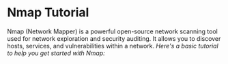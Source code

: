 # Nmap Tutorial
Nmap (Network Mapper) is a powerful open-source network scanning tool used for network exploration and security auditing. It allows you to discover hosts, services, and vulnerabilities within a network.
*Here's a basic tutorial to help you get started with Nmap:*
